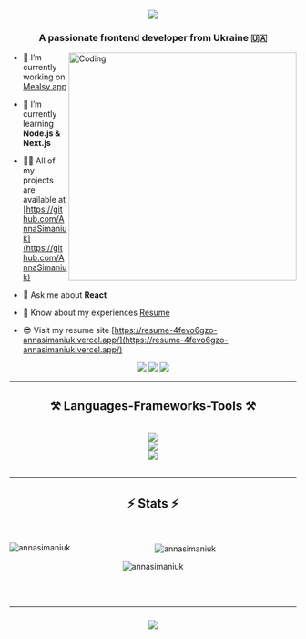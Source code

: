 <h1 align="center">
    <img src="https://readme-typing-svg.herokuapp.com/?font=Righteous&size=35&center=true&vCenter=true&width=500&height=70&color=F8BE3D&duration=4000&lines=Hi+There!+👋;+I'm+Anna+Simaniuk!;" />
</h1>
<h3 align="center">A passionate frontend developer from Ukraine 🇺🇦</h3>
<img align="right" alt="Coding" width="400" src="https://s11.gifyu.com/images/ScIvG.gif">

- 🔭 I’m currently working on [Mealsy app](https://github.com/AnnaSimaniuk/Mealsy)

- 🌱 I’m currently learning **Node.js & Next.js**

- 👨‍💻 All of my projects are available at [https://github.com/AnnaSimaniuk](https://github.com/AnnaSimaniuk)

- 💬 Ask me about **React**

- 📄 Know about my experiences [Resume](https://drive.google.com/file/d/1PY1FWvwAA12FbW6S7O62GdNedGOcyatU/view?usp=drive_link)

- 😎 Visit my resume site [https://resume-4fevo6gzo-annasimaniuk.vercel.app/](https://resume-4fevo6gzo-annasimaniuk.vercel.app/)

<div align="center"> 
  <a href="mailto:anna.shchavinska@gmail.com">
    <img src="https://img.shields.io/badge/Gmail-333333?style=for-the-badge&logo=gmail&logoColor=red" />
  </a>
  <a href="https://linkedin.com/in/anna-simaniuk-0b7b5524b" target="_blank">
    <img src="https://img.shields.io/badge/LinkedIn-0077B5?style=for-the-badge&logo=linkedin&logoColor=white" target="_blank" />
  </a>
  <a href="https://resume-4fevo6gzo-annasimaniuk.vercel.app/" target="_blank">
     <img src="https://img.shields.io/badge/Portfolio-FF5722?style=for-the-badge&logo=todoist&logoColor=white" target="_blank" /> <!-- sqlite, safari, google-chrome are other good icon options -->
  </a>
</div>

 <hr/>

<h2 align="center">⚒️ Languages-Frameworks-Tools ⚒️</h2>
<br/>
<div align="center">
    <img src="https://skillicons.dev/icons?i=babel,bash,bootstrap,css,express,figma,git,github,html,redux" /><br>
    <img src="https://skillicons.dev/icons?i=graphql,gulp,js,jest,materialui,mongodb,nextjs,nodejs,postman,react" /><br>
  <img src="https://skillicons.dev/icons?i=sass,tailwind,ts,vite,webpack" /><br>
</div>

<br/>
<hr/>

<h2 align="center">⚡ Stats ⚡</h2>
<br>
<div align=center>
     <p><img align="left" src="https://github-readme-stats.vercel.app/api/top-langs?username=annasimaniuk&show_icons=true&locale=en&layout=compact&theme=react&border_radius=10" alt="annasimaniuk" /></p>
    
<p>&nbsp;<img align="center" src="https://github-readme-stats.vercel.app/api?username=annasimaniuk&show_icons=true&locale=en&theme=react&border_radius=10" alt="annasimaniuk" /></p>

<p><img align="center" src="https://github-readme-streak-stats.herokuapp.com/?user=annasimaniuk&theme=react&border_radius=10" alt="annasimaniuk" /></p>
</div>

<br/><br/>
<hr/>

<h3 align="center">
    <img src="https://readme-typing-svg.herokuapp.com/?font=Righteous&size=25&center=true&vCenter=true&width=500&height=70&color=F8BE3D&duration=4000&lines=Thanks+for+visiting!+✌️;+Shoot+me+a+message+on+Linkedin!;I'm+always+down+to+collab+:)">
</h3>

<br/>
